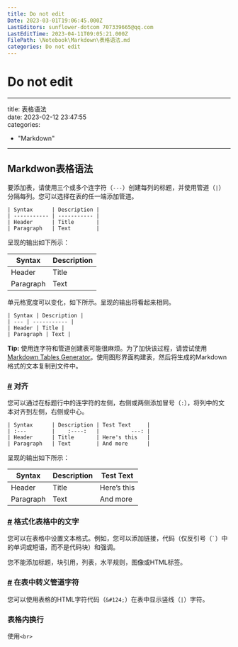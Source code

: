 ```yaml
---
title: Do not edit
Date: 2023-03-01T19:06:45.000Z
LastEditors: sunflower-dotcom 707339665@qq.com
LastEditTime: 2023-04-11T09:05:21.000Z
FilePath: \Notebook\Markdown\表格语法.md
categories: Do not edit
---
```


# Do not edit

***

title: 表格语法\
date: 2023-02-12 23:47:55\
categories:

* "Markdown"

***

## Markdwon表格语法

要添加表，请使用三个或多个连字符（`---`）创建每列的标题，并使用管道（`|`）分隔每列。您可以选择在表的任一端添加管道。

```
| Syntax      | Description |
| ----------- | ----------- |
| Header      | Title       |
| Paragraph   | Text        |
```

呈现的输出如下所示：

| Syntax    | Description |
| --------- | ----------- |
| Header    | Title       |
| Paragraph | Text        |

单元格宽度可以变化，如下所示。呈现的输出将看起来相同。

```
| Syntax | Description |
| --- | ----------- |
| Header | Title |
| Paragraph | Text |
```

**Tip:** 使用连字符和管道创建表可能很麻烦。为了加快该过程，请尝试使用[Markdown Tables Generator](https://www.tablesgenerator.com/markdown_tables)。使用图形界面构建表，然后将生成的Markdown格式的文本复制到文件中。

### [#](https://markdown.com.cn/basic-syntax/horizontal-rules.html#%E5%AF%B9%E9%BD%90) 对齐

您可以通过在标题行中的连字符的左侧，右侧或两侧添加冒号（`:`），将列中的文本对齐到左侧，右侧或中心。

```
| Syntax      | Description | Test Text     |
| :---        |    :----:   |          ---: |
| Header      | Title       | Here's this   |
| Paragraph   | Text        | And more      |
```

呈现的输出如下所示：

| Syntax    | Description | Test Text   |
| --------- | ----------- | ----------- |
| Header    | Title       | Here’s this |
| Paragraph | Text        | And more    |

### [#](https://markdown.com.cn/basic-syntax/horizontal-rules.html#%E6%A0%BC%E5%BC%8F%E5%8C%96%E8%A1%A8%E6%A0%BC%E4%B8%AD%E7%9A%84%E6%96%87%E5%AD%97) 格式化表格中的文字

您可以在表格中设置文本格式。例如，您可以添加链接，代码（仅反引号（`` ` ``）中的单词或短语，而不是代码块）和强调。

您不能添加标题，块引用，列表，水平规则，图像或HTML标签。

### [#](https://markdown.com.cn/basic-syntax/horizontal-rules.html#%E5%9C%A8%E8%A1%A8%E4%B8%AD%E8%BD%AC%E4%B9%89%E7%AE%A1%E9%81%93%E5%AD%97%E7%AC%A6) 在表中转义管道字符

您可以使用表格的HTML字符代码（`&#124;`）在表中显示竖线（`|`）字符。

### 表格内换行

使用`<br>`
